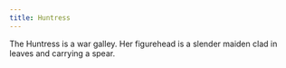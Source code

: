 ```yaml
---
title: Huntress
---
```


The Huntress is a war galley. Her figurehead is a slender maiden clad in leaves and carrying a spear.


